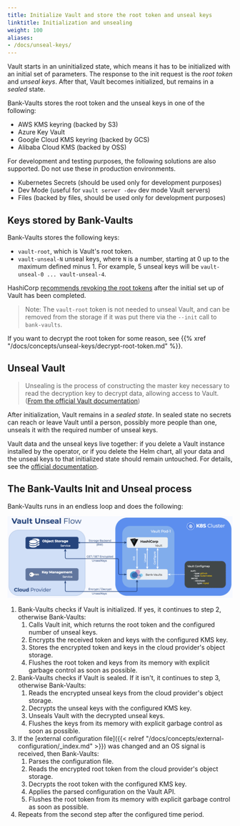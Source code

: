```yaml
---
title: Initialize Vault and store the root token and unseal keys
linktitle: Initialization and unsealing
weight: 100
aliases:
- /docs/unseal-keys/
---
```


Vault starts in an uninitialized state, which means it has to be initialized with an initial set of parameters. The response to the init request is the *root token* and *unseal keys*. After that, Vault becomes initialized, but remains in a *sealed* state.

Bank-Vaults stores the root token and the unseal keys in one of the following:

- AWS KMS keyring (backed by S3)
- Azure Key Vault
- Google Cloud KMS keyring (backed by GCS)
- Alibaba Cloud KMS (backed by OSS)

For development and testing purposes, the following solutions are also supported. Do not use these in production environments.

- Kubernetes Secrets (should be used only for development purposes)
- Dev Mode (useful for `vault server -dev` dev mode Vault servers)
- Files (backed by files, should be used only for development purposes)

## Keys stored by Bank-Vaults

Bank-Vaults stores the following keys:

- `vault-root`, which is Vault's root token.
- `vault-unseal-N` unseal keys, where `N` is a number, starting at 0 up to the maximum defined minus 1. For example, 5 unseal keys will be `vault-unseal-0 ... vault-unseal-4`.

HashiCorp [recommends revoking the root tokens](https://developer.hashicorp.com/vault/docs/concepts/tokens#root-tokens) after the initial set up of Vault has been completed.

> Note: The `vault-root` token is not needed to unseal Vault, and can be removed from the storage if it was put there via the `--init` call to `bank-vaults`.

If you want to decrypt the root token for some reason, see {{% xref "/docs/concepts/unseal-keys/decrypt-root-token.md" %}}.

## Unseal Vault

> Unsealing is the process of constructing the master key necessary to read the decryption key to decrypt data, allowing access to Vault. ([From the official Vault documentation](https://developer.hashicorp.com/vault/docs/concepts/seal))

After initialization, Vault remains in a *sealed state*. In sealed state no secrets can reach or leave Vault until a person, possibly more people than one, unseals it with the required number of unseal keys.

Vault data and the unseal keys live together: if you delete a Vault instance installed by the operator, or if you delete the Helm chart, all your data and the unseal keys to that initialized state should remain untouched. For details, see the [official documentation](https://developer.hashicorp.com/vault/docs/concepts/seal).

## The Bank-Vaults Init and Unseal process

Bank-Vaults runs in an endless loop and does the following:

![Vault Unseal Flow](VaultUnsealFlow.png)

1. Bank-Vaults checks if Vault is initialized. If yes, it continues to step 2, otherwise Bank-Vaults:
    1. Calls Vault init, which returns the root token and the configured number of unseal keys.
    1. Encrypts the received token and keys with the configured KMS key.
    1. Stores the encrypted token and keys in the cloud provider's object storage.
    1. Flushes the root token and keys from its memory with explicit garbage control as soon as possible.
1. Bank-Vaults checks if Vault is sealed. If it isn't, it continues to step 3, otherwise Bank-Vaults:
    1. Reads the encrypted unseal keys from the cloud provider's object storage.
    1. Decrypts the unseal keys with the configured KMS key.
    1. Unseals Vault with the decrypted unseal keys.
    1. Flushes the keys from its memory with explicit garbage control as soon as possible.
1. If the [external configuration file]({{< relref "/docs/concepts/external-configuration/_index.md" >}}) was changed and an OS signal is received, then Bank-Vaults:
    1. Parses the configuration file.
    1. Reads the encrypted root token from the cloud provider's object storage.
    1. Decrypts the root token with the configured KMS key.
    1. Applies the parsed configuration on the Vault API.
    1. Flushes the root token from its memory with explicit garbage control as soon as possible.
1. Repeats from the second step after the configured time period.
